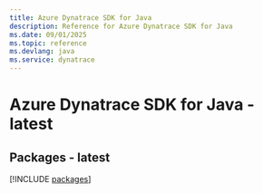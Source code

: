 ```yaml
---
title: Azure Dynatrace SDK for Java
description: Reference for Azure Dynatrace SDK for Java
ms.date: 09/01/2025
ms.topic: reference
ms.devlang: java
ms.service: dynatrace
---
```

# Azure Dynatrace SDK for Java - latest
## Packages - latest
[!INCLUDE [packages](dynatrace-index.md)]